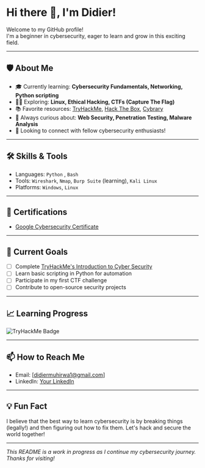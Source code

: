 # Hi there 👋, I'm Didier!

Welcome to my GitHub profile!  
I'm a beginner in cybersecurity, eager to learn and grow in this exciting field.

---

## 🛡️ About Me

- 🎓 Currently learning: **Cybersecurity Fundamentals, Networking, Python scripting**
- 🧑‍💻 Exploring: **Linux, Ethical Hacking, CTFs (Capture The Flag)**
- 📚 Favorite resources: [TryHackMe](https://tryhackme.com/), [Hack The Box](https://www.hackthebox.com/), [Cybrary](https://www.cybrary.it/)
- 🌱 Always curious about: **Web Security, Penetration Testing, Malware Analysis**
- 🤝 Looking to connect with fellow cybersecurity enthusiasts!

---

## 🛠️ Skills & Tools

- Languages: `Python` , `Bash` 
- Tools: `Wireshark`, `Nmap`, `Burp Suite` (learning), `Kali Linux`
- Platforms: `Windows`, `Linux`

---

## 🏅 Certifications

- [Google Cybersecurity Certificate](https://www.credly.com/badges/128b21f3-9f21-4ffe-9f87-8c0155fb9ee4/public_url)

---

## 🚩 Current Goals

- [ ] Complete [TryHackMe's Introduction to Cyber Security](https://tryhackme.com/room/introtooffensivesecurity)
- [ ] Learn basic scripting in Python for automation
- [ ] Participate in my first CTF challenge
- [ ] Contribute to open-source security projects

---

## 📈 Learning Progress

![TryHackMe Badge](https://tryhackme-badges.s3.amazonaws.com/[your-username].png)
<!-- Replace [your-username] with your TryHackMe username -->

---

## 📫 How to Reach Me

- Email: [didiermuhirwa1@gmail.com]
- LinkedIn: [Your LinkedIn](https://www.linkedin.com/in/yourprofile)


---

## 💡 Fun Fact

I believe that the best way to learn cybersecurity is by breaking things (legally!) and then figuring out how to fix them. Let's hack and secure the world together!

---

*This README is a work in progress as I continue my cybersecurity journey. Thanks for visiting!*
